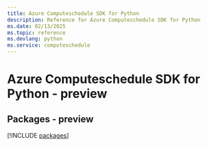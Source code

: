 ```yaml
---
title: Azure Computeschedule SDK for Python
description: Reference for Azure Computeschedule SDK for Python
ms.date: 02/13/2025
ms.topic: reference
ms.devlang: python
ms.service: computeschedule
---
```

# Azure Computeschedule SDK for Python - preview
## Packages - preview
[!INCLUDE [packages](computeschedule-index.md)]